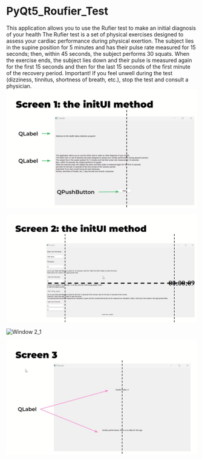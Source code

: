 # PyQt5_Roufier_Test
This application allows you to use the Rufier test to make an initial diagnosis of your health
The Rufier test is a set of physical exercises designed to assess your cardiac performance during physical exertion.
The subject lies in the supine position for 5 minutes and has their pulse rate measured for 15 seconds;
then, within 45 seconds, the subject performs 30 squats.
When the exercise ends, the subject lies down and their pulse is measured again for the first 15 seconds
and then for the last 15 seconds of the first minute of the recovery period.
Important! If you feel unwell during the test (dizziness, tinnitus, shortness of breath, etc.), 
stop the test and consult a physician.
![Window 1](win1.jpg)

![Window 2](win2.jpg)

![Window 2_1](win2_1.jpg)

![Window 3](win3.jpg)

